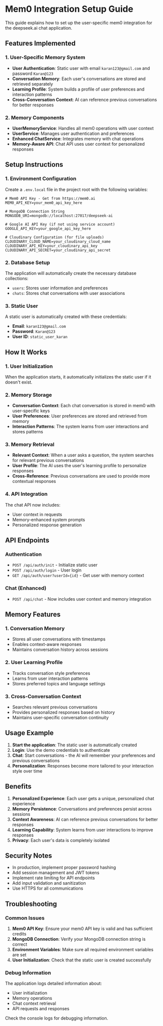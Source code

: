 # Mem0 Integration Setup Guide

This guide explains how to set up the user-specific mem0 integration for the deepseek.ai chat application.

## Features Implemented

### 1. User-Specific Memory System
- **User Authentication**: Static user with email `karan123@gmail.com` and password `Karan@123`
- **Conversation Memory**: Each user's conversations are stored and retrieved separately
- **Learning Profile**: System builds a profile of user preferences and interaction patterns
- **Cross-Conversation Context**: AI can reference previous conversations for better responses

### 2. Memory Components
- **UserMemoryService**: Handles all mem0 operations with user context
- **UserService**: Manages user authentication and preferences
- **Enhanced ChatService**: Integrates memory with chat operations
- **Memory-Aware API**: Chat API uses user context for personalized responses

## Setup Instructions

### 1. Environment Configuration

Create a `.env.local` file in the project root with the following variables:

```env
# Mem0 API Key - Get from https://mem0.ai
MEM0_API_KEY=your_mem0_api_key_here

# MongoDB Connection String
MONGODB_URI=mongodb://localhost:27017/deepseek-ai

# Google AI API Key (if not using service account)
GOOGLE_API_KEY=your_google_api_key_here

# Cloudinary Configuration (for file uploads)
CLOUDINARY_CLOUD_NAME=your_cloudinary_cloud_name
CLOUDINARY_API_KEY=your_cloudinary_api_key
CLOUDINARY_API_SECRET=your_cloudinary_api_secret
```

### 2. Database Setup

The application will automatically create the necessary database collections:
- `users`: Stores user information and preferences
- `chats`: Stores chat conversations with user associations

### 3. Static User

A static user is automatically created with these credentials:
- **Email**: `karan123@gmail.com`
- **Password**: `Karan@123`
- **User ID**: `static_user_karan`

## How It Works

### 1. User Initialization
When the application starts, it automatically initializes the static user if it doesn't exist.

### 2. Memory Storage
- **Conversation Context**: Each chat conversation is stored in mem0 with user-specific keys
- **User Preferences**: User preferences are stored and retrieved from memory
- **Interaction Patterns**: The system learns from user interactions and stores patterns

### 3. Memory Retrieval
- **Relevant Context**: When a user asks a question, the system searches for relevant previous conversations
- **User Profile**: The AI uses the user's learning profile to personalize responses
- **Cross-Reference**: Previous conversations are used to provide more contextual responses

### 4. API Integration
The chat API now includes:
- User context in requests
- Memory-enhanced system prompts
- Personalized response generation

## API Endpoints

### Authentication
- `POST /api/auth/init` - Initialize static user
- `POST /api/auth/login` - User login
- `GET /api/auth/user?userId={id}` - Get user with memory context

### Chat (Enhanced)
- `POST /api/chat` - Now includes user context and memory integration

## Memory Features

### 1. Conversation Memory
- Stores all user conversations with timestamps
- Enables context-aware responses
- Maintains conversation history across sessions

### 2. User Learning Profile
- Tracks conversation style preferences
- Learns from user interaction patterns
- Stores preferred topics and language settings

### 3. Cross-Conversation Context
- Searches relevant previous conversations
- Provides personalized responses based on history
- Maintains user-specific conversation continuity

## Usage Example

1. **Start the application**: The static user is automatically created
2. **Login**: Use the demo credentials to authenticate
3. **Chat**: Start conversations - the AI will remember your preferences and previous conversations
4. **Personalization**: Responses become more tailored to your interaction style over time

## Benefits

1. **Personalized Experience**: Each user gets a unique, personalized chat experience
2. **Memory Persistence**: Conversations and preferences persist across sessions
3. **Context Awareness**: AI can reference previous conversations for better responses
4. **Learning Capability**: System learns from user interactions to improve responses
5. **Privacy**: Each user's data is completely isolated

## Security Notes

- In production, implement proper password hashing
- Add session management and JWT tokens
- Implement rate limiting for API endpoints
- Add input validation and sanitization
- Use HTTPS for all communications

## Troubleshooting

### Common Issues

1. **Mem0 API Key**: Ensure your mem0 API key is valid and has sufficient credits
2. **MongoDB Connection**: Verify your MongoDB connection string is correct
3. **Environment Variables**: Make sure all required environment variables are set
4. **User Initialization**: Check that the static user is created successfully

### Debug Information

The application logs detailed information about:
- User initialization
- Memory operations
- Chat context retrieval
- API requests and responses

Check the console logs for debugging information.